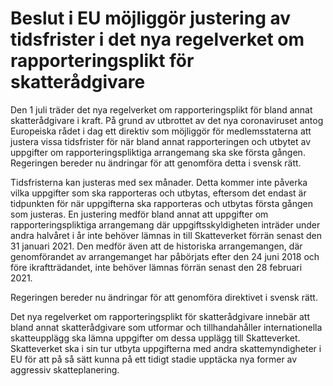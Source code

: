 # Beslut i EU möjliggör justering av tidsfrister i det nya regelverket om rapporteringsplikt för skatterådgivare

Den 1 juli träder det nya regelverket om rapporteringsplikt för bland annat skatterådgivare i kraft. På grund av utbrottet av det nya coronaviruset antog Europeiska rådet i dag ett direktiv som möjliggör för medlemsstaterna att justera vissa tidsfrister för när bland annat rapporteringen och utbytet av uppgifter om rapporteringspliktiga arrangemang ska ske första gången. Regeringen bereder nu ändringar för att genomföra detta i svensk rätt.

Tidsfristerna kan justeras med sex månader. Detta kommer inte påverka vilka uppgifter som ska rapporteras och utbytas, eftersom det endast är tidpunkten för när uppgifterna ska rapporteras och utbytas första gången som justeras. En justering medför bland annat att uppgifter om rapporteringspliktiga arrangemang där uppgiftsskyldigheten inträder under andra halvåret i år inte behöver lämnas in till Skatteverket förrän senast den 31 januari 2021. Den medför även att de historiska arrangemangen, där genomförandet av arrangemanget har påbörjats efter den 24 juni 2018 och före ikraftträdandet, inte behöver lämnas förrän senast den 28 februari 2021.

Regeringen bereder nu ändringar för att genomföra direktivet i svensk rätt.

Det nya regelverket om rapporteringsplikt för skatterådgivare innebär att bland annat skatterådgivare som utformar och tillhandahåller internationella skatteupplägg ska lämna uppgifter om dessa upplägg till Skatteverket. Skatteverket ska i sin tur utbyta uppgifterna med andra skattemyndigheter i EU för att på så sätt kunna på ett tidigt stadie upptäcka nya former av aggressiv skatteplanering.
